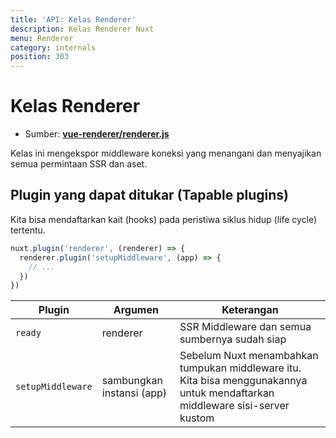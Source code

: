 ```yaml
---
title: 'API: Kelas Renderer'
description: Kelas Renderer Nuxt
menu: Renderer
category: internals
position: 303
---
```


# Kelas Renderer

- Sumber: **[vue-renderer/renderer.js](https://github.com/nuxt/nuxt.js/blob/dev/packages/vue-renderer/src/renderer.js)**

Kelas ini mengekspor middleware koneksi yang menangani dan menyajikan semua permintaan SSR dan aset.

## Plugin yang dapat ditukar (Tapable plugins)

Kita bisa mendaftarkan kait (hooks) pada peristiwa siklus hidup (life cycle) tertentu.

```js
nuxt.plugin('renderer', (renderer) => {
  renderer.plugin('setupMiddleware', (app) => {
    // ...
  })
})
```

Plugin | Argumen | Keterangan
--- | --- | ---
`ready` | renderer | SSR Middleware dan semua sumbernya sudah siap
`setupMiddleware` | sambungkan instansi (app) | Sebelum Nuxt menambahkan tumpukan middleware itu. Kita bisa menggunakannya untuk mendaftarkan middleware sisi-server kustom
